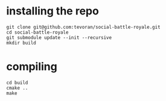 # installing the repo

```
git clone git@github.com:tevoran/social-battle-royale.git
cd social-battle-royale
git submodule update --init --recursive
mkdir build
```

# compiling

```
cd build
cmake ..
make
```